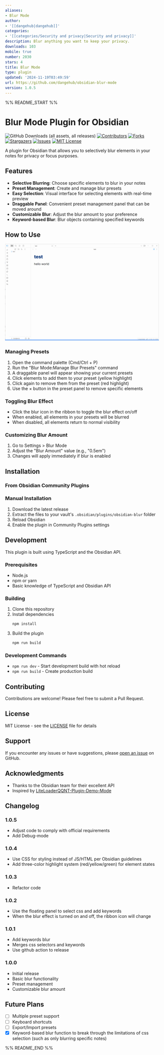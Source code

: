```yaml
---
aliases:
- Blur Mode
author:
- '[[dangehub|dangehub]]'
categories:
- '[[categories/Security and privacy|Security and privacy]]'
description: Blur anything you want to keep your privacy.
downloads: 103
mobile: true
number: 2030
stars: 4
title: Blur Mode
type: plugin
updated: '2024-11-19T03:49:59'
url: https://github.com/dangehub/obsidian-blur-mode
version: 1.0.5
---
```


%% README_START %%

# Blur Mode Plugin for Obsidian 

![GitHub Downloads (all assets, all releases)](https://img.shields.io/github/downloads/dangehub/obsidian-blur-mode/total)
[![Contributors][contributors-shield]][contributors-url]
[![Forks][forks-shield]][forks-url]
[![Stargazers][stars-shield]][stars-url]
[![Issues][issues-shield]][issues-url]
[![MIT License][license-shield]][license-url]

A plugin for Obsidian that allows you to selectively blur elements in your notes for privacy or focus purposes.

## Features

- **Selective Blurring**: Choose specific elements to blur in your notes
- **Preset Management**: Create and manage blur presets
- **Easy Selection**: Visual interface for selecting elements with real-time preview
- **Draggable Panel**: Convenient preset management panel that can be moved around
- **Customizable Blur**: Adjust the blur amount to your preference
- **Keyword-based Blur**: Blur objects containing specified keywords

## How to Use

![gif demo](https://github.com/dangehub/obsidian-blur-mode/blob/master/docs/how-to-use-blur-mode.gif)

### Managing Presets

1. Open the command palette (Cmd/Ctrl + P)
2. Run the "Blur Mode:Manage Blur Presets" command
3. A draggable panel will appear showing your current presets
4. Click elements to add them to your preset (yellow highlight)
5. Click again to remove them from the preset (red highlight)
6. Use the × button in the preset panel to remove specific elements

### Toggling Blur Effect

- Click the blur icon in the ribbon to toggle the blur effect on/off
- When enabled, all elements in your presets will be blurred
- When disabled, all elements return to normal visibility

### Customizing Blur Amount

1. Go to Settings > Blur Mode
2. Adjust the "Blur Amount" value (e.g., "0.5em")
3. Changes will apply immediately if blur is enabled

## Installation

### From Obsidian Community Plugins


### Manual Installation

1. Download the latest release
2. Extract the files to your vault's `.obsidian/plugins/obsidian-blur` folder
3. Reload Obsidian
4. Enable the plugin in Community Plugins settings

## Development

This plugin is built using TypeScript and the Obsidian API.

### Prerequisites

- Node.js
- npm or yarn
- Basic knowledge of TypeScript and Obsidian API

### Building

1. Clone this repository
2. Install dependencies
   ```bash
   npm install
   ```
3. Build the plugin
   ```bash
   npm run build
   ```

### Development Commands

- `npm run dev` - Start development build with hot reload
- `npm run build` - Create production build

## Contributing

Contributions are welcome! Please feel free to submit a Pull Request.

## License

MIT License - see the [LICENSE](LICENSE) file for details

## Support

If you encounter any issues or have suggestions, please [open an issue](https://github.com/yourusername/obsidian-blur/issues) on GitHub.

## Acknowledgments

- Thanks to the Obsidian team for their excellent API
- Inspired by [LiteLoaderQQNT-Plugin-Demo-Mode](https://github.com/qianxuu/LiteLoaderQQNT-Plugin-Demo-Mode/tree/main)

## Changelog

### 1.0.5
- Adjust code to comply with official requirements
- Add Debug-mode

### 1.0.4

- Use CSS for styling instead of JS/HTML per Obsidian guidelines
- Add three-color highlight system (red/yellow/green) for element 
states

### 1.0.3
- Refactor code

### 1.0.2
- Use the floating panel to select css and add keywords
- When the blur effect is turned on and off, the ribbon icon will change
  
### 1.0.1
- Add keywords blur
- Merges css selectors and keywords
- Use github action to release

### 1.0.0
- Initial release
- Basic blur functionality
- Preset management
- Customizable blur amount

## Future Plans

- [ ] Multiple preset support
- [ ] Keyboard shortcuts
- [ ] Export/Import presets
- [x] Keyword-based blur function to break through the limitations of css selection (such as only blurring specific notes)

<!-- links -->
[your-project-path]:dangehub/obsidian-blur-mode
[contributors-shield]: https://img.shields.io/github/contributors/dangehub/obsidian-blur-mode.svg?style=flat-square
[contributors-url]: https://github.com/dangehub/obsidian-blur-mode/graphs/contributors
[forks-shield]: https://img.shields.io/github/forks/dangehub/obsidian-blur-mode.svg?style=flat-square
[forks-url]: https://github.com/dangehub/obsidian-blur-mode/network/members
[stars-shield]: https://img.shields.io/github/stars/dangehub/obsidian-blur-mode.svg?style=flat-square
[stars-url]: https://github.com/dangehub/obsidian-blur-mode/stargazers
[issues-shield]: https://img.shields.io/github/issues/dangehub/obsidian-blur-mode.svg?style=flat-square
[issues-url]: https://img.shields.io/github/issues/dangehub/obsidian-blur-mode.svg
[license-shield]: https://img.shields.io/github/license/dangehub/obsidian-blur-mode.svg?style=flat-square
[license-url]: https://github.com/dangehub/obsidian-blur-mode/blob/master/LICENSE.txt


%% README_END %%